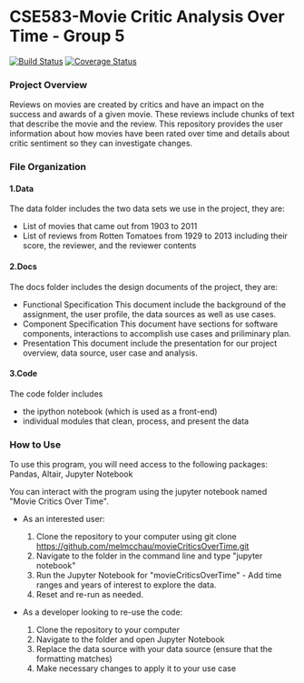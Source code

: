 # CSE583-Movie Critic Analysis Over Time - Group 5
[![Build Status](https://travis-ci.org/melmcchau/movieCriticsOverTime.svg?branch=master)](https://travis-ci.org/melmcchau/movieCriticsOverTime)
[![Coverage Status](https://coveralls.io/repos/github/melmcchau/movieCriticsOverTime/badge.svg?branch=master)](https://coveralls.io/github/melmcchau/movieCriticsOverTime?branch=master)

### Project Overview
Reviews on movies are created by critics and have an impact on the success and awards of a given movie. These reviews include chunks of text that describe the movie and the review. This repository provides the user information about how movies have been rated over time and details about critic sentiment so they can investigate changes. 

### File Organization

#### 1.Data
The data folder includes the two data sets we use in the project, they are:
* List of movies that came out from 1903 to 2011
* List of reviews from Rotten Tomatoes from 1929 to 2013 including their score, the reviewer, and the reviewer contents

#### 2.Docs
The docs folder includes the design documents of the project, they are:
* Functional Specification 
This document include the background of the assignment, the user profile, the data sources  as well as use cases.
* Component Specification 
This document have sections for software components, interactions to accomplish use cases and priliminary plan.
* Presentation
This document include the presentation for our project overview, data source, user case and analysis. 

#### 3.Code
The code folder includes
* the ipython notebook (which is used as a front-end)
* individual modules that clean, process, and present the data

### How to Use
To use this program, you will need access to the following packages:
Pandas, Altair, Jupyter Notebook

You can interact with the program using the jupyter notebook named "Movie Critics Over Time". 
* As an interested user:
    1. Clone the repository to your computer using git clone https://github.com/melmcchau/movieCriticsOverTime.git
    2. Navigate to the folder in the command line and type "jupyter notebook"
    3. Run the Jupyter Notebook for "movieCriticsOverTime" - Add time ranges and years of interest to explore the data.
    4. Reset and re-run as needed. 
  
 * As a developer looking to re-use the code:
    1. Clone the repository to your computer
    2. Navigate to the folder and open Jupyter Notebook
    3. Replace the data source with your data source (ensure that the formatting matches)
    4. Make necessary changes to apply it to your use case
  

